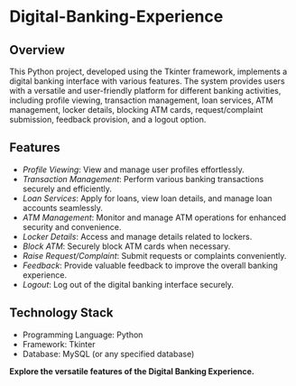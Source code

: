 # Digital-Banking-Experience

## Overview
This Python project, developed using the Tkinter framework, implements a digital banking interface with various features. The system provides users with a versatile and user-friendly platform for different banking activities, including profile viewing, transaction management, loan services, ATM management, locker details, blocking ATM cards, request/complaint submission, feedback provision, and a logout option.

## Features
- *Profile Viewing*: View and manage user profiles effortlessly.
- *Transaction Management*: Perform various banking transactions securely and efficiently.
- *Loan Services*: Apply for loans, view loan details, and manage loan accounts seamlessly.
- *ATM Management*: Monitor and manage ATM operations for enhanced security and convenience.
- *Locker Details*: Access and manage details related to lockers.
- *Block ATM*: Securely block ATM cards when necessary.
- *Raise Request/Complaint*: Submit requests or complaints conveniently.
- *Feedback*: Provide valuable feedback to improve the overall banking experience.
- *Logout*: Log out of the digital banking interface securely.

## Technology Stack
- Programming Language: Python
- Framework: Tkinter
- Database: MySQL (or any specified database)

**Explore the versatile features of the Digital Banking Experience.**

